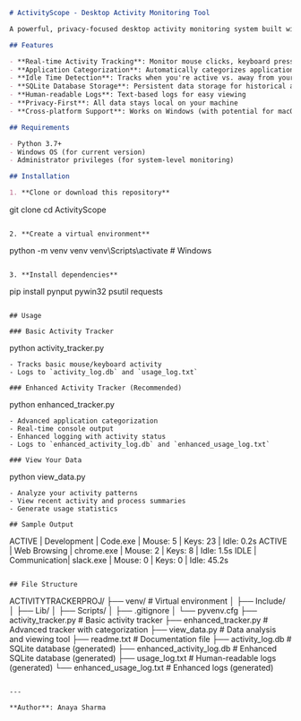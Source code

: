 ```markdown
# ActivityScope - Desktop Activity Monitoring Tool

A powerful, privacy-focused desktop activity monitoring system built with Python that tracks mouse clicks, keyboard activity, window focus, and application usage with intelligent categorization.

## Features

- **Real-time Activity Tracking**: Monitor mouse clicks, keyboard presses, and active windows
- **Application Categorization**: Automatically categorizes applications (Development, Web Browsing, Communication, etc.)
- **Idle Time Detection**: Tracks when you're active vs. away from your computer
- **SQLite Database Storage**: Persistent data storage for historical analysis
- **Human-readable Logs**: Text-based logs for easy viewing
- **Privacy-First**: All data stays local on your machine
- **Cross-platform Support**: Works on Windows (with potential for macOS/Linux expansion)

## Requirements

- Python 3.7+
- Windows OS (for current version)
- Administrator privileges (for system-level monitoring)

## Installation

1. **Clone or download this repository**
   ```
   git clone 
   cd ActivityScope
   ```

2. **Create a virtual environment**
   ```
   python -m venv venv
   venv\Scripts\activate  # Windows
   ```

3. **Install dependencies**
   ```
   pip install pynput pywin32 psutil requests
   ```

## Usage

### Basic Activity Tracker
```
python activity_tracker.py
```
- Tracks basic mouse/keyboard activity
- Logs to `activity_log.db` and `usage_log.txt`

### Enhanced Activity Tracker (Recommended)
```
python enhanced_tracker.py
```
- Advanced application categorization
- Real-time console output
- Enhanced logging with activity status
- Logs to `enhanced_activity_log.db` and `enhanced_usage_log.txt`

### View Your Data
```
python view_data.py
```
- Analyze your activity patterns
- View recent activity and process summaries
- Generate usage statistics

## Sample Output

```
ACTIVE | Development  | Code.exe        | Mouse:  5 | Keys: 23 | Idle: 0.2s
ACTIVE | Web Browsing | chrome.exe      | Mouse:  2 | Keys:  8 | Idle: 1.5s
IDLE   | Communication| slack.exe       | Mouse:  0 | Keys:  0 | Idle: 45.2s
```

## File Structure

```
ACTIVITYTRACKERPROJ/
├── venv/                        # Virtual environment
│   ├── Include/
│   ├── Lib/
│   ├── Scripts/
│   ├── .gitignore
│   └── pyvenv.cfg
├── activity_tracker.py          # Basic activity tracker
├── enhanced_tracker.py          # Advanced tracker with categorization
├── view_data.py                 # Data analysis and viewing tool
├── readme.txt                   # Documentation file
├── activity_log.db              # SQLite database (generated)
├── enhanced_activity_log.db     # Enhanced SQLite database (generated)
├── usage_log.txt               # Human-readable logs (generated)
└── enhanced_usage_log.txt      # Enhanced logs (generated)
```

---

**Author**: Anaya Sharma
```
